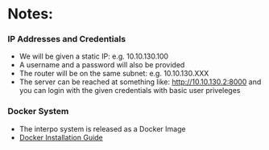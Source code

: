 # Notes:

### IP Addresses and Credentials
- We will be given a static IP: e.g. 10.10.130.100
- A username and a password will also be provided
- The router will be on the same subnet: e.g. 10.10.130.XXX
 - The server can be reached at something like: http://10.10.130.2:8000 and you can login with the given credentials with basic user priveleges

### Docker System
- The interpo system is released as a Docker Image
- [Docker Installation Guide](https://docs.docker.com/engine/installation)
    

